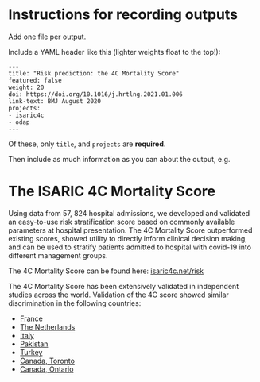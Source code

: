 # Instructions for recording outputs

Add one file per output. 

Include a YAML header like this (lighter weights float to the top!):

```
---
title: "Risk prediction: the 4C Mortality Score"
featured: false
weight: 20
doi: https://doi.org/10.1016/j.hrtlng.2021.01.006 
link-text: BMJ August 2020
projects:
- isaric4c
- odap
---
```

Of these, only `title`, and `projects` are **required**.

Then include as much information as you can about the output, e.g.

# The ISARIC 4C Mortality Score

Using data from 57, 824 hospital admissions, we developed and validated an easy-to-use risk stratification score based on commonly available parameters at hospital presentation. The 4C Mortality Score outperformed existing scores, showed utility to directly inform clinical decision making, and can be used to stratify patients admitted to hospital with covid-19 into different management groups. 

The 4C Mortality Score can be found here: [isaric4c.net/risk](/risk)

The 4C Mortality Score has been extensively validated in independent studies across the world. Validation of the 4C score showed similar discrimination in the following countries:
* [France](https://doi.org/10.1038/s41467-020-20657-4)
* [The Netherlands](https://doi.org/10.1080/07853890.2021.1891453)
* [Italy](https://doi.org/10.1111/jgs.16956)
* [Pakistan](https://jamc.ayubmed.edu.pk/jamc/index.php/jamc/article/view/9206/3049)
* [Turkey](https://doi.org/10.1016/j.hrtlng.2021.01.006)
* [Canada, Toronto](https://doi.org/10.1503/cmaj.202795)
* [Canada, Ontario](https://doi.org/10.21203/rs.3.rs-268410/v1)

